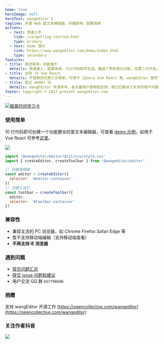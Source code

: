 ```yaml
---
home: true
heroImage: null
heroText: wangEditor 5
tagline: 开源 Web 富文本编辑器，开箱即用，配置简单
actions:
  - text: 快速上手
    link: /v5/getting-started.html
    type: primary
  - text: demo 演示
    link: https://www.wangeditor.com/demo/index.html
    type: secondary
features:
- title: 简洁易用，功能强大
  details: 快速接入，配置简单，几行代码即可生成。集成了所有常见功能，无需二次开发。在 Vue React 也可以快速接入。
- title: 支持 JS Vue React
  details: 不依赖任何第三方框架，可用于 jQuery Vue React 等。wangEditor 提供了官方的 Vue React 组件。
- title: 踩过 4000+ 坑
  details: wangEditor 开源多年，有大量用户使用和反馈，我们已解决了太多的用户问题（详见 github issues）。
footer: Copyright © 2017-present wangeditor.com
---
```


[![极客时间学习卡](/image/ad/geek-ad.png "极客时间学习卡")](https://time.geekbang.org/activity/promo?page_name=page_418)

### 使用简单

10 行代码即可创建一个功能健全的富文本编辑器，可查看 [demo 示例](https://www.wangeditor.com/demo/index.html)。如用于 Vue React 可参考[这里](/v5/for-frame.html)。

![](/image/editor.png)

```js
import '@wangeditor/editor/dist/css/style.css'
import { createEditor, createToolbar } from '@wangeditor/editor'

// 创建编辑器
const editor = createEditor({
  selector: '#editor-container'
})
// 创建工具栏
const toolbar = createToolbar({
  editor,
  selector: '#toolbar-container'
})
```

### 兼容性

- 兼容主流的 PC 浏览器，如 Chrome Firefox Safari Edge 等
- 暂不支持移动端编辑（支持移动端查看）
- **不再支持 IE 浏览器**

### 遇到问题

- [常见问题汇总](https://github.com/wangeditor-team/wangEditor/issues/4524)
- [提交 issue 问题和建议](https://github.com/wangeditor-team/wangEditor/issues)
- 用户交流 QQ 群 `657798566`

### 捐赠

支持 wangEditor 开源工作 [https://opencollective.com/wangeditor](https://opencollective.com/wangeditor)

### 关注作者抖音

![](/image/douyin.jpeg)
